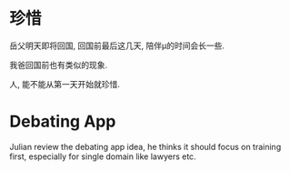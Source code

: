 # 珍惜
岳父明天即将回国, 回国前最后这几天, 陪伴µ的时间会长一些.

我爸回国前也有类似的现象.

人, 能不能从第一天开始就珍惜.

# Debating App
Julian review the debating app idea, he thinks it should focus on training first, especially for single domain like lawyers etc.
